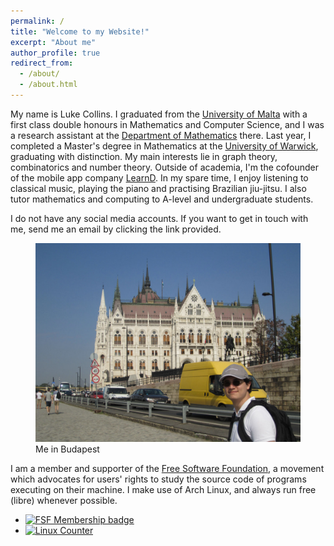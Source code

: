 ```yaml
---
permalink: /
title: "Welcome to my Website!"
excerpt: "About me"
author_profile: true
redirect_from:
  - /about/
  - /about.html
---
```


<p>
    My name is Luke Collins. I graduated from the <a target="_blank" href="https://um.edu.mt">University of Malta</a> with a first class double honours in Mathematics and Computer Science, and I was a research assistant at the <a target="_blank" href="https://www.um.edu.mt/science/maths">Department of Mathematics</a> there. Last year, I completed a Master's degree in Mathematics at the <a target="_blank" href="https://warwick.ac.uk/fac/sci/maths/">University of Warwick</a>, graduating with distinction. My main interests lie in graph theory, combinatorics and number theory. Outside of academia, I'm the cofounder of the mobile app company <a target="_blank" href="https://learnd.com.mt">LearnD</a>. In my spare time, I enjoy listening to classical music, playing the piano and practising Brazilian jiu-jitsu. I also tutor mathematics and computing to A-level and undergraduate students.
</p>

I do not have any social media accounts. If you want to get in touch with me, send me an email by clicking the link provided.
<figure>
    <img class="welcome" src="images/buda.jpeg" alt="Me in Budapest">
    <figcaption class="caption">Me in Budapest</figcaption>
</figure>

I am a member and supporter of the <a target="_blank" href="https://www.youtube.com/watch?v=Ag1AKIl_2GM">Free Software Foundation</a>, a movement which advocates for users' rights to study the source code of programs executing on their machine. I make use of Arch Linux, and always run free (libre) whenever possible.


<ul class="fsf">
    <li class="fsf">
        <a target="blank" href="https://my.fsf.org/join"><img src="{{ site.url }}/images/fsf.png" alt="FSF Membership badge"></a>
    </li>
    <li class="fsf">
        <a target="blank" href="https://en.wikipedia.org/wiki/Linux_Counter"><img src="{{ site.url }}/images/625551.jpg" alt="Linux Counter"></a>
    </li>
</ul>

